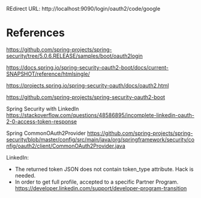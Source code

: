REdirect URL:
http://localhost:9090/login/oauth2/code/google

# References

https://github.com/spring-projects/spring-security/tree/5.0.6.RELEASE/samples/boot/oauth2login

https://docs.spring.io/spring-security-oauth2-boot/docs/current-SNAPSHOT/reference/htmlsingle/

https://projects.spring.io/spring-security-oauth/docs/oauth2.html

https://github.com/spring-projects/spring-security-oauth2-boot


Spring Security with LinkedIn
https://stackoverflow.com/questions/48586895/incomplete-linkedin-oauth-2-0-access-token-response

Spring CommonOAuth2Provider
https://github.com/spring-projects/spring-security/blob/master/config/src/main/java/org/springframework/security/config/oauth2/client/CommonOAuth2Provider.java

LinkedIn:
- The returned token JSON does not contain token_type attribute. Hack is needed.
- In order to get full profile, accepted to a specific Partner Program. https://developer.linkedin.com/support/developer-program-transition
